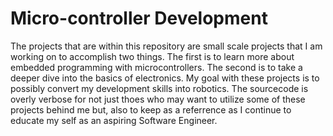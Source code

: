 # Micro-controller Development

The projects that are within this repository are small scale projects that I am working on to accomplish two things. The first is to learn more about embedded programming with microcontrollers. The second is to take a deeper dive into the basics of electronics. My goal with these projects is to possibly convert my development skills into robotics. The sourcecode is overly verbose for not just thoes who may want to utilize some of these projects behind me but, also to keep as a referrence as I continue to educate my self as an aspiring Software Engineer.
